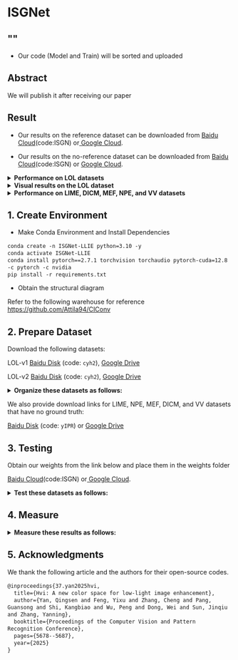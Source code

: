 
# ISGNet
""
---------------------

- Our code (Model and Train) will be sorted and uploaded

## Abstract
We will publish it after receiving our paper
## Result

- Our results on the reference dataset can be downloaded from [Baidu Cloud](https://pan.baidu.com/s/185T38KDyIkA7KnmhNpAGyg?pwd=ISGN)(code:ISGN) or[ Google Cloud](https://drive.google.com/file/d/1tFrmGyaBv-m4MK0Tl3ct3FOblFWX0qTo/view?usp=drive_link).

- Our results on the no-reference dataset can be downloaded from [Baidu Cloud](https://pan.baidu.com/s/1MpTuRdBItABnw-rzyW6Rmg?pwd=ISGN)(code:ISGN) or [Google Cloud](https://drive.google.com/file/d/1aVN3-wazQcqfEwiMeOkgXLl4Aa5coJnW/view?usp=drive_link).

<details close>
<summary><b>Performance on LOL datasets</b></summary>

![results1](./pic/LOL-p.png)

</details>

<details close>
<summary><b>Visual results on the LOL dataset</b></summary>

The LOL-v1 dataset is listed from top to bottom; LOL-v2 real dataset; Images in the LOL-v2 syn dataset

![img_2.png](./pic/LOL-v.jpg)

</details>

<details close>
<summary><b>Performance on LIME, DICM, MEF, NPE, and VV datasets</b></summary>

![results1](./pic/no-p.png)

</details>
  

## 1. Create Environment

- Make Conda Environment and Install Dependencies

```shell
conda create -n ISGNet-LLIE python=3.10 -y
conda activate ISGNet-LLIE
conda install pytorch==2.7.1 torchvision torchaudio pytorch-cuda=12.8 -c pytorch -c nvidia
pip install -r requirements.txt
```

- Obtain the structural diagram

Refer to the following warehouse for reference
https://github.com/Attila94/CIConv


## 2. Prepare Dataset

Download the following datasets:

LOL-v1 [Baidu Disk](https://pan.baidu.com/s/1ZAC9TWR-YeuLIkWs3L7z4g?pwd=cyh2) (code: `cyh2`), [Google Drive](https://drive.google.com/file/d/1L-kqSQyrmMueBh_ziWoPFhfsAh50h20H/view?usp=sharing)

LOL-v2 [Baidu Disk](https://pan.baidu.com/s/1X4HykuVL_1WyB3LWJJhBQg?pwd=cyh2) (code: `cyh2`), [Google Drive](https://drive.google.com/file/d/1Ou9EljYZW8o5dbDCf9R34FS8Pd8kEp2U/view?usp=sharing)


<details close>
<summary><b>Organize these datasets as follows: </b></summary>

```
    |--datasets   
    |    |--LOLdataset
    |    |    |--our485
    |    |    |    |--low
    |    |    |    |    |--2.png
    |    |    |    |    |--5.png
    |    |    |    |     ...
    |    |    |    |--high
    |    |    |    |    |--2.png
    |    |    |    |    |--5.png
    |    |    |    |     ...
    |    |    |    |--low_s
    |    |    |    |    |--2.png
    |    |    |    |    |--5.png
    |    |    |    |     ...
    |    |    |--eval15
    |    |    |    |--low
    |    |    |    |    |--1.png
    |    |    |    |    |--22.png
    |    |    |    |     ...
    |    |    |    |--high
    |    |    |    |    |--1.png
    |    |    |    |    |--22.png
    |    |    |    |     ...
    |    |    |    |--low_s
    |    |    |    |    |--1.png
    |    |    |    |    |--22.png
    |    |    |    |     ...    
    |    |--LOLv2
    |    |    |--Real_captured
    |    |    |    |--Train
    |    |    |    |    |--Low
    |    |    |    |    |    |--00001.png
    |    |    |    |    |    |--00002.png
    |    |    |    |    |     ...
    |    |    |    |    |--Normal
    |    |    |    |    |    |--00001.png
    |    |    |    |    |    |--00002.png
    |    |    |    |    |     ...
    |    |    |    |    |--Low_s
    |    |    |    |    |    |--00001.png
    |    |    |    |    |    |--00002.png
    |    |    |    |    |     ...    
    |    |    |    |--Test
    |    |    |    |    |--Low
    |    |    |    |    |    |--00690.png
    |    |    |    |    |    |--00691.png
    |    |    |    |    |     ...
    |    |    |    |    |--Normal
    |    |    |    |    |    |--00690.png
    |    |    |    |    |    |--00691.png
    |    |    |    |    |     ...
    |    |    |    |    |--Low_s
    |    |    |    |    |    |--00690.png
    |    |    |    |    |    |--00691.png
    |    |    |    |    |     ...    
    |    |    |--Synthetic
    |    |    |    |--Train
    |    |    |    |    |--Low
    |    |    |    |    |   |--r000da54ft.png
    |    |    |    |    |   |--r02e1abe2t.png
    |    |    |    |    |    ...
    |    |    |    |    |--Normal
    |    |    |    |    |   |--r000da54ft.png
    |    |    |    |    |   |--r02e1abe2t.png
    |    |    |    |    |    ...
    |    |    |    |    |--Low_s
    |    |    |    |    |   |--r000da54ft.png
    |    |    |    |    |   |--r02e1abe2t.png
    |    |    |    |    |    ...    
    |    |    |    |--Test
    |    |    |    |    |--Low
    |    |    |    |    |   |--r00816405t.png
    |    |    |    |    |   |--r02189767t.png
    |    |    |    |    |    ...
    |    |    |    |    |--Normal
    |    |    |    |    |   |--r00816405t.png
    |    |    |    |    |   |--r02189767t.png
    |    |    |    |    |    ...
    |    |    |    |    |--Low_s
    |    |    |    |    |   |--r00816405t.png
    |    |    |    |    |   |--r02189767t.png
    |    |    |    |    |    ...
    |    |--DICM
    |    |    |--Low
    |    |    |    |--01.jpg
    |    |    |    |--02.jpg
    |    |    |    |     ...
    |    |    |--Low_s
    |    |    |    |--01.jpg
    |    |    |    |--02.jpg
    |    |    |    |     ...
    |    |  ...   

```

</details>


We also provide download links for LIME, NPE, MEF, DICM, and VV datasets that have no ground truth:

[Baidu Disk](https://pan.baidu.com/s/1IPHseGVdWgUMeJMWCE6Flg?pwd=yIPR) (code: `yIPR`)
 or [Google Drive](https://drive.google.com/drive/folders/141Do9QmDPY3aqvZ2gG8LUanMu20W1aeR?usp=drive_link)

## 3. Testing

Obtain our weights from the link below and place them in the weights folder

 [Baidu Cloud](https://pan.baidu.com/s/1L-I9TBsKZ4x4OfpqHQ9aPQ?pwd=ISGN)(code:ISGN) or[ Google Cloud](https://drive.google.com/file/d/1ajr-JYc1KCHTpw6p4tYL-JvobdmeOyFb/view?usp=drive_link).


<details close>
<summary><b>Test these datasets as follows: </b></summary>

```shell
# Test our parameters and floating-point computational complexity
python net_test.py

# LOL-v1
python eval.py --lol --test

# LOL-v2-real
python eval.py --lol_v2_real --testv

# LOL-v2-synthetic
python eval.py --lol_v2_syn --test

# DICM
python eval.py --unpaired --DICM

# LIME
python eval.py --unpaired --LIME

# MEF
python eval.py --unpaired --MEF

# NPE
python eval.py --unpaired --NPE

# VV
python eval.py --unpaired --VV

```

</details>

## 4. Measure

<details close>
<summary><b>Measure these results as follows: </b></summary>

```shell

python measure.py --lol --use_GT_mean

python measure.py --lol_v2_real

python measure.py --lol_v2_syn

python measure_niqe_bris.py --DICM

python measure_niqe_bris.py --LIME

python measure_niqe_bris.py --MEF

python measure_niqe_bris.py --NPE

python measure_niqe_bris.py --VV


```

</details>



## 5. Acknowledgments

We thank the following article and the authors for their open-source codes.

```shell
@inproceedings{37.yan2025hvi,
  title={Hvi: A new color space for low-light image enhancement},
  author={Yan, Qingsen and Feng, Yixu and Zhang, Cheng and Pang, Guansong and Shi, Kangbiao and Wu, Peng and Dong, Wei and Sun, Jinqiu and Zhang, Yanning},
  booktitle={Proceedings of the Computer Vision and Pattern Recognition Conference},
  pages={5678--5687},
  year={2025}
}
```